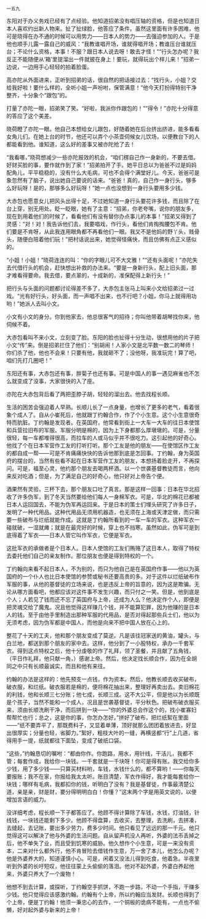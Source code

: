     一五九 

   东阳对于办义务戏已经有了点经验。他知道招弟没有唱压轴的资格，但是也知道日本人喜欢约出新人物来。扯了扯绿脸，他答应了条件。虽然这里面有许多困难，他可是晓得在办不通的时候可以用势力——日本人的势力——去强迫参加的人。于是他也顺手儿露一露自己的威风：“我教谁唱开场，谁就得唱开场；教谁压台谁就压台；不论什么资格，本事！不服？跟日本人说去呀！敢去才怪！”“行头怎办呢？我反正不能随便从‘箱’里提溜出一件就披在身上！要玩，就得玩出个样儿来！”招弟一边说，一边用手心轻轻的拍着脸蛋。

   高亦陀从外面进来，正听到招弟的话，很自然的把话接过去：“找行头，小姐？交给我好啦！要什么样的，全听小姐一声吩咐，保管满意！”他今天打扮得特别干净整齐，十分象个“跟包”的。

   打量了亦陀一眼，招弟笑了笑。“好啦，我派你作跟包的！”“得令！”亦陀十分得意的答应了这个美差。

   晓荷瞪了亦陀一眼。他自己本想给女儿跟包，好随着她在后台挤出挤进，能多看看女角儿们。在她上台的时节，他还可以弄个小茶壶伺候女儿饮场，以便教台下的人都能看到他。谁知道，这么好的差事又被亦陀抢了去！

   “我看哪，”晓荷想减少一些亦陀报效的机会，“咱们楞自己作一身新的，不要去借。好财买脸的事，要作就作到了家！”招弟拍开了手。她平日总以为爸爸不过是妈妈配角儿，平平稳稳的，没有什么大毛病，可也不会得个满堂好儿。今天，爸爸可是象忽然有了脑子，说出她自己要说的话来。“爸爸！真的，自己作一身行头，够多么好玩呀！是的，那够多么好玩呀！”她一点也没想到一身行头要用多少钱。

   大赤包也愿意女儿把风头出得十足，不过她知道一身行头要花许多钱，而且除了在台上穿，别无用处。眨一眨眼，她有了主意：“招弟，你老夸嘴，说你的朋友多，现在到用着他们的时候了，看看他们有没有替你办点事儿的本事！”招弟又得到了灵感：“对！对！我告诉他们去，我要唱戏，作行头，看他们肯掏掏腰包不肯。他们要是不肯呀，从此我连用眼角都不再看他们一眼。我又不是他妈的野丫头，贱骨头，随便白陪着他们玩！”把村话说出来，她觉得怪痛快，而且仿佛有点正义感似的。

   “小姐！小姐！”晓荷连连的叫：“你的字眼儿可不大文雅！”“还有头面呢！”亦陀失去代借行头的机会，赶快想出补救的办法来。“要是一身新行头，配上旧头面，那才难看得要命。我去借，要点翠的，十成新的，准保配得上新行头！”

   把行头与头面的问题都讨论得差不多了，大赤包主张马上叫来小文给招弟过一过戏。“光有好行头，好头面，而一声唱不出来，也不行吧？小姐，你马上就得用功哟！”她派人去叫小文。

   小文有小文的身分。你到他家去，他总很客气的招待；你叫他带着胡琴找你来，他伺候不着。

   大赤包看叫不来小文，立刻变了脸。东阳的脸也扯得十分生动，很想用他的片子把小文“传”来。倒是招弟拦住了他们：“别胡闹！人家小文是北平数一数二的琴师！你们杀了他，他也不会来！只要有他，我就砸不了；没他呀，我准玩完！算了吧，咱们先打几圈吧！”

   东阳还有事，大赤包还有事，胖菊子也还有事。可是中国人的事一遇见麻雀也不怎么就变成了没事，大家很快的入了座。

   亦陀在大赤包背后看了两把歪脖子胡，轻轻的溜出去。他去找程长顺。

   生活的困苦会强迫着人早熟。长顺儿长了一点身量，也增长了更多的老气，看着很象个成人了。自从小崔死后，他就跟丁约翰合作，作了个小生意。这个小生意很奇特而肮脏。丁约翰是发现者。在英国府，他常看到街上一大车一大车的往日本使馆和兵营拉旧布的军服。军服分明是棉的，因为上下身都那么厚墩墩的。可是，分量很轻，每一车都堆得很高，而拉车的人或马似乎并不很吃力。这引起他的好奇心。他找了个在日本军营作工友的打听打听。那个工友是他的朋友——在使馆区作工友的都自成一帮——可是不肯痛痛快快的告诉他那到底是怎回事。丁约翰，身为英国府的摆台的，当然有些看不起在日本军营作工友的朋友，本想扬着脸走开，不再探问。可是，福至心灵，他约那个朋友去喝两杯酒。以一个世袭基督教徒而言，他向来反对吃酒；但是，为了满足自己的好奇心，他只好对上帝告个便。

   酒果然有灵验，三杯下去，那个朋友口吐了真言。那是这样一回事：日本在华北招收了许多伪军，到了冬天当然要给他们每人一身棉军衣。可是，华北的棉花已都被日本人运回国去，不能为伪军再运回来。于是日本的策士们埋头研究了许多日子，发明了一种代用品。这种代用品无须用机器造，也无须在上海或天津定做，而只需要一些破布与烂纸就能作成。这就是丁约翰所看到的一车一车的军衣。这种军衣一碰就破，一湿就瘫；就是在最完好的时候，穿上也不挡寒。虽然如此，伪军可是到底得着了军衣——日本人管它叫作军衣，它便是军衣。

   这批军衣的承做者是个日本人。日本人使馆的工友们贿赂了这日本人，取得了特权去委托他们自己的亲友制作。那位朋友也便是得到特权的一个。

   丁约翰向来看不起日本人，不为别的，而只为他自己是在英国府作事——他以为英国府的一个仆人也比日本使馆的参赞或秘书还要高贵的多。对于这件以烂纸破布作军服的事，从他的基督徒的立场来说，也是违反上帝的旨意的，因为这是欺骗。无论从哪方面看吧，他都应该对这件事不发生兴趣，而只付之一笑。但是，他到底是个人；人若见了钱而还不忘了英国府与上帝，还成为人么？他决定作个人，即便是把灵魂交给了魔鬼。况且他觉得这样赚几个钱，并不能算犯罪，因为他赚的是日本人的钱。至于由他手里制造出那种军服的代用品，是否对得起那些兵士们，他以为无须考虑，因为伪军都是中国人，而他是向来不把中国人放在心上的。

   整花了十天的工夫，他和那个朋友变成了莫逆。凡是该往冠家送的黄油，罐头，与白兰地，都送到那个朋友的家中去。这样，他分到了一小股特权，承办一千套军衣。得到这点特权之后，他十分虔敬的作了礼拜，领了圣餐，并且献了五角钱，（平日作礼拜，他只献一角，）感谢上帝。然后，他决定找长顺合作，因为在全胡同之中只有长顺最诚实，而且和他有来往。

   约翰的办法是这样的：他先预支一点钱，作为资本。然后，他教长顺去收买破布，破衣服，和烂纸。破衣服若是棉的，便将棉花抽出来，整理好再卖出去。卖旧棉花的利钱，他和长顺三七分账；他七成，长顺三成。这不大公平，但是他以为长顺既是个孩子，当然不能和一个成人，况且是世袭基督徒，平分秋色。把破布破衣服买来，须由长顺洗刷干净，而后拼到一块——“你的外婆总会作这个的，找小崔寡妇帮帮忙也行；总之，这是你的事，你怎办怎好。”拼好了破布，把烂纸絮在里面——“纸不要弄平了，那既费料子，又显着单薄，顶好就那么团团着放进去，好显出很厚实；分量也轻，省脚力。”絮好，粗枝大叶的一缝，再横竖都“行”上几道，省得用手一提，纸就都往下面坠，变成了破纸口袋。

   “这些，”约翰恳切的嘱咐：“都由你作。你跑路，用水，用针线，干活儿，我都不管；每套作成，我给你一块钱。一千套就是一千块呀！你可是得有账。我交给你多少钱，用了多少钱——只算买材料哟，车钱，水钱什么的，都不算哟！——你每天要报账；我不在家，你报给我太太听。账目清楚，军衣作得好，我才能每套给你一块钱；哪样有毛病，我都扣你的钱，听明白了没有？我是基督徒，作事最清楚公道，亲是亲，财是财，要分得明明白白！你懂？”这末两个字是用英文说的，以便增加言语的威力。

   没详细考虑，程长顺一下子都答应了。他顾不得计算除了车钱，水钱，灯油钱，针线钱，一块钱还能剩下多少。他顾不得盘算，去收买，去整理，去洗刷，去拼凑，去缝起，去记账，要出多少劳力，费多少时间。他只看见了远远的那一千元。他只觉得这可以解决了他与外婆的生活问题。自从留声机没人再听，外婆的法币丢掉之后，他不单失了业，而且受到饥寒的威胁。他久想作个小生意，可是一来没有资本，二来对什么都外行，他不肯冒险去借钱作生意，万一舍了本儿，他怎么办呢？他是外婆养大的，知道谨慎小心。可是，闲着又没法儿得到吃食，他着急。半夜里听到外婆的长吁短叹，他往往蒙上头偷偷的落泪。他对不起外婆，外婆白养起他来，外婆只养大了一个废物！

   他想不到去计算，或探听，丁约翰空手抓饼，不跑一步路，不动一个手指，干赚多少钱。他只觉得应该感激约翰。约翰有个上帝，所以约翰应当发财。长顺也得到了个上帝，便是丁约翰！他须一秉忠心的去作，一个铜板的诡病不能有，一点也不偷懒，好对起外婆与新来的上帝！

